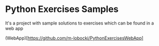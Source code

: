 # Python Exercises Samples

It's a project with sample solutions to exercises which can be found in a web app

(WebApp)[https://github.com/m-lobocki/PythonExercisesWebApp]
